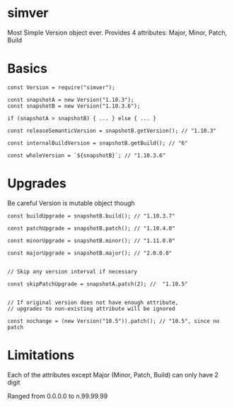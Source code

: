 # simver
Most Simple Version object ever.
Provides 4 attributes: Major, Minor, Patch, Build

# Basics
```
const Version = require("simver");

const snapshotA = new Version("1.10.3");
const snapshotB = new Version("1.10.3.6");

if (snapshotA > snapshotB) { ... } else { ... }

const releaseSemanticVersion = snapshotB.getVersion(); // "1.10.3"

const internalBuildVersion = snapshotB.getBuild(); // "6"

const wholeVersion = `${snapshotB}`; // "1.10.3.6"

```

# Upgrades
Be careful Version is mutable object though
```
const buildUpgrade = snapshotB.build(); // "1.10.3.7"

const patchUpgrade = snapshotB.patch(); // "1.10.4.0"

const minorUpgrade = snapshotB.minor(); // "1.11.0.0"

const majorUpgrade = snapshotB.major(); // "2.0.0.0"


// Skip any version interval if necessary

const skipPatchUpgrade = snapshotA.patch(2); //  "1.10.5"


// If original version does not have enough attribute,
// upgrades to non-existing attribute will be ignored 

const nochange = (new Version("10.5")).patch(); // "10.5", since no patch

```

# Limitations
Each of the attributes except Major (Minor, Patch, Build) can only have 2 digit

Ranged from 0.0.0.0 to n.99.99.99